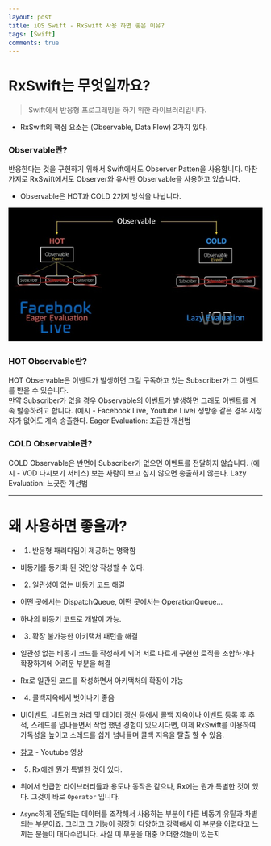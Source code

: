 ```yaml
---
layout: post
title: iOS Swift - RxSwift 사용 하면 좋은 이유?
tags: [Swift]
comments: true
---
```




# RxSwift는 무엇일까요?

> Swift에서 반응형 프로그래밍을 하기 위한 라이브러리입니다.

- RxSwift의 핵심 요소는 (Observable, Data Flow) 2가지 있다.


### Observable란?

반응한다는 것을 구현하기 위해서 Swift에서도 Observer Patten을 사용합니다. 마찬가지로 RxSwift에서도 Observer와 유사한 Observable을 사용하고 있습니다.
- Observable은 HOT과 COLD 2가지 방식을 나뉩니다.

![img5](../img/Observable.jpg)


### HOT Observable란?

HOT Observable은 이벤트가 발생하면 그걸 구독하고 있는 Subscriber가 그 이벤트를 받을 수 있습니다.<br>
만약 Subscriber가 없을 경우 Observable의 이벤트가 발생하면 그래도 이벤트를 계속 발송하려고 합니다.
(예시 - Facebook Live, Youtube Live) 생방송 같은 경우 시청자가 없어도 계속 송출한다.
Eager Evaluation: 조급한 개선법

### COLD Observable란?

COLD Observable은 반면에 Subscriber가 없으면 이벤트를 전달하지 않습니다.
(예시 - VOD 다시보기 서비스) 보는 사람이 보고 싶지 않으면 송출하지 않는다.
Lazy Evaluation: 느긋한 개선법


---

# 왜 사용하면 좋을까?

- 1. 반응형 패러다임이 제공하는 명확함
 - 비동기를 동기화 된 것인양 작성할 수 있다.

- 2. 일관성이 없는 비동기 코드 해결
 - 어떤 곳에서는 DispatchQueue, 어떤 곳에서는 OperationQueue...
 - 하나의 비동기 코드로 개발이 가능.

- 3. 확장 불가능한 아키택처 패턴을 해결
 - 일관성 없는 비동기 코드를 작성하게 되어 서로 다르게 구현한 로직을 조합하거나 확장하기에 어려운 부분을 해결
 - Rx로 일관된 코드를 작성하면서 아키택처의 확장이 가능


- 4. 콜백지옥에서 벗어나기 좋음
 - UI이벤트, 네트워크 처리 및 데이터 갱신 등에서 콜백 지옥이나 이벤트 등록 후 추적, 스레드를 넘나들면서 작업 했던 경험이 있으시다면, 이제 RxSwift를 이용하여 가독성을 높이고 스레드를 쉽게 넘나들며 콜백 지옥을 탈출 할 수 있음.
 - [참고](https://www.youtube.com/watch?v=jCT-eUaD-d4) - Youtube 영상

- 5. Rx에겐 뭔가 특별한 것이 있다.
 - 위에서 언급한 라이브러리들과 용도나 동작은 같으나, Rx에는 뭔가 특별한 것이 있다. 그것이 바로 `Operator` 입니다.
 - `Async`하게 전달되는 데이터를 조작해서 사용하는 부분이 다른 비동기 유틸과 차별되는 부분이죠. 그리고 그 기능이 굉장히 다양하고 강력해서 이 부분을 어렵다고 느끼는 분들이 대다수입니다. 사실 이 부분을 대충 어떠한것들이 있는지 